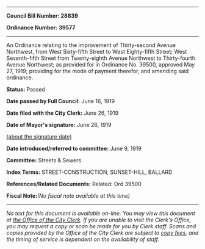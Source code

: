 

********

**Council Bill Number: 28839**
   
**Ordinance Number: 39577**
********

 An Ordinance relating to the improvement of Thirty-second Avenue Northwest, from West Sixty-fifth Street to West Eighty-fifth Street; West Seventh-fifth Street from Twenty-eighth Avenue Northwest to Thirty-fourth Avenue Northwest; as provided for in Ordinance No. 39500, approved May 27, 1919; providing for the mode of payment therefor, and amending said ordinance.

**Status:** Passed
   
**Date passed by Full Council:** June 16, 1919
   
**Date filed with the City Clerk:** June 26, 1919
   
**Date of Mayor's signature:** June 26, 1919
   
[(about the signature date)](/~public/approvaldate.htm)
   
   
   
**Date introduced/referred to committee:** June 9, 1919
   
**Committee:** Streets & Sewers
   
   
**Index Terms:** STREET-CONSTRUCTION, SUNSET-HILL, BALLARD

**References/Related Documents:** Related: Ord 39500

**Fiscal Note:**_(No fiscal note available at this time)_
********

_No text for this document is available on-line. You may view this document at [the Office of the City Clerk](http://www.seattle.gov/leg/clerk/contactUs.htm). If you are unable to visit the Clerk's Office, you may request a copy or scan be made for you by Clerk staff. Scans and copies provided by the Office of the City Clerk are subject to [copy fees](http://clerk.seattle.gov/~public/clerkfees.htm), and the timing of service is dependent on the availability of staff._


